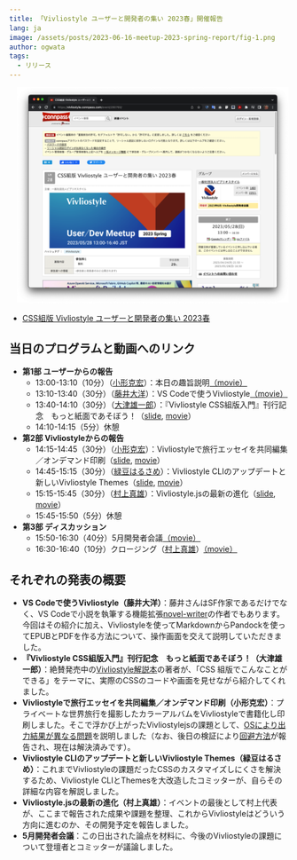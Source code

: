 ```yaml
---
title: 「Vivliostyle ユーザーと開発者の集い 2023春」開催報告
lang: ja
image: /assets/posts/2023-06-16-meetup-2023-spring-report/fig-1.png
author: ogwata
tags:
  - リリース
---
```

<div style="float: right; margin: 0 0 1em 1em;"><img src="/assets/posts/2023-06-16-meetup-2023-spring-report/fig-1.png" alt="「Vivliostyle ユーザーと開発者の集い 2023春」開催報告" style="width: 500px;" /></div>

- [CSS組版 Vivliostyle ユーザーと開発者の集い 2023春](https://vivliostyle.connpass.com/event/280760/)

## 当日のプログラムと動画へのリンク

- **第1部 ユーザーからの報告**
    - 13:00-13:10（10分）（[小形克宏](https://twitter.com/ogwata)）：本日の趣旨説明[（movie）](https://youtu.be/LWGgx_-OuzM)
    - 13:10-13:40（30分）（[藤井大洋](https://twitter.com/t_trace)）：VS Codeで使うVivliostyle[（movie）](https://youtu.be/IZhWqs8klAA)
    - 13:40-14:10（30分）（[大津雄一郎](https://twitter.com/arinoth)）：『Vivliostyle CSS組版入門』刊行記念　もっと紙面であそぼう！（[slide](https://docs.google.com/presentation/d/e/2PACX-1vRe8ch25fqDcA0f-H8t6jXnKkuPmjvbX8w5N6c2Url7YnDX6RrxY5C5VTrNQArUwBkn-YO0YAwWxOX1/pub?start=false&loop=false&delayms=3000#slide=id.p), [movie](https://youtu.be/tsu54buPXs4)）
    - 14:10-14:15（5分）休憩
- **第2部 Vivliostyleからの報告**
    - 14:15-14:45（30分）（[小形克宏](https://twitter.com/ogwata)）：Vivliostyleで旅行エッセイを共同編集／オンデマンド印刷（[slide](https://github.com/ogwata/slide-2023-05-26-kaigainotabi1), [movie](https://youtu.be/BBlDnUngQMI)）
    - 14:45-15:15（30分）（[緑豆はるさめ](https://twitter.com/spring_raining)）：Vivliostyle CLIのアップデートと新しいVivliostyle Themes（[slide](https://paper.dropbox.com/doc/Vivliostyle-CLI-Update-2023-Spring--B6QH1glwYNzxswJS6ONA3TzsAQ-lsXkWP5og75hivqeNPNQ3), [movie](https://youtu.be/RiqLytcJfIE)）
    - 15:15-15:45（30分）（[村上真雄](https://twitter.com/MurakamiShinyu)）：Vivliostyle.jsの最新の進化（[slide](https://github.com/MurakamiShinyu/vivliostyle-dev2023spring), [movie](https://youtu.be/ofxFlBkaxzk)）
    - 15:45-15:50（5分）休憩
- **第3部 ディスカッション**
    - 15:50-16:30（40分）5月開発者会議[（movie）](https://youtu.be/WGZZQIJHna0)
     - 16:30-16:40（10分）クロージング（[村上真雄](https://twitter.com/MurakamiShinyu)）[（movie）](https://youtu.be/0j3zUsDkHAw)

## それぞれの発表の概要

- **VS Codeで使うVivliostyle（藤井大洋）**：藤井さんはSF作家であるだけでなく、VS Codeで小説を執筆する機能拡張[novel-writer](https://marketplace.visualstudio.com/items?itemName=TaiyoFujii.novel-writer)の作者でもあります。今回はその紹介に加え、Vivliostyleを使ってMarkdownからPandockを使ってEPUBとPDFを作る方法について、操作画面を交えて説明していただきました。
- **『Vivliostyle CSS組版入門』刊行記念　もっと紙面であそぼう！（大津雄一郎）**：絶賛発売中の[Vivliostyle解説本](https://amzn.asia/d/4LZ73WU)の著者が、「CSS 組版でこんなことができる」をテーマに、実際のCSSのコードや画面を見せながら紹介してくれました。
- **Vivliostyleで旅行エッセイを共同編集／オンデマンド印刷（小形克宏）**：プライベートな世界旅行を撮影したカラーアルバムをVivliostyleで書籍化し印刷しました。そこで浮かび上がったVivliostylejsの課題として、[OSにより出力結果が異なる問題](https://github.com/vivliostyle/vivliostyle.js/issues/1098)を説明しました（なお、後日の検証により[回避方法](https://github.com/vivliostyle/vivliostyle.js/issues/1098#issuecomment-1573302265)が報告され、現在は解決済みです）。　
- **Vivliostyle CLIのアップデートと新しいVivliostyle Themes（緑豆はるさめ）**：これまでVivliostyleの課題だったCSSのカスタマイズしにくさを解決するため、Vivliostyle CLIとThemesを大改造したコミッターが、自らその詳細な内容を解説しました。
- **Vivliostyle.jsの最新の進化（村上真雄）**：イベントの最後として村上代表が、ここまで報告された成果や課題を整理、これからVivliostyleはどういう方向に進むのか、その開発予定を報告しました。
- **5月開発者会議**：この日出された論点を材料に、今後のVivliostyleの課題について登壇者とコミッターが議論しました。